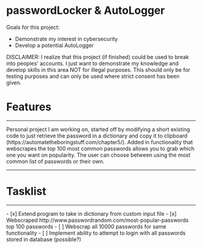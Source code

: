 # passwordLocker & AutoLogger
Goals for this project: 
* Demonstrate my interest in cybersecurity
* Develop a potential AutoLogger 

DISCLAIMER: I realize that this project (if finished) could be used to break into peoples' accounts. I just want to demonstrate my knowledge and develop skills in this area NOT for illegal purposes. This should only be for testing purposes and can only be used where strict consent has been given.

<h1> Features </h1>
<hr>
Personal project I am working on, started off by modifying a short existing code to just retrieve the password in a dictionary and copy it to clipboard (https://automatetheboringstuff.com/chapter5/). Added in functionality that webscrapes the top 100 most common passwords allows you to grab which one you want on popularity. The user can choose between using the most common list of passwords or their own. 
<hr>

<h1> Tasklist </h1>
<hr>
- [x] Extend program to take in dictionary from custom input file
- [x] Webscraped http://www.passwordrandom.com/most-popular-passwords top 100 passwords
- [ ] Webscrap all 10000 passwords for same functionality
- [ ] Implement ability to attempt to login with all passwords stored in database (possible?) 
